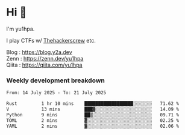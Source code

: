 # Hi 👋

I'm yu1hpa.

I play CTFs w/ [Thehackerscrew](https://www.thehackerscrew.team/) etc.

Blog : https://blog.y2a.dev  
Zenn : https://zenn.dev/yu1hpa  
Qiita : https://qiita.com/yu1hpa  

### Weekly development breakdown

<!--START_SECTION:waka-->

```txt
From: 14 July 2025 - To: 21 July 2025

Rust         1 hr 10 mins    ██████████████████░░░░░░░   71.62 %
V            13 mins         ███▓░░░░░░░░░░░░░░░░░░░░░   14.09 %
Python       9 mins          ██▒░░░░░░░░░░░░░░░░░░░░░░   09.71 %
TOML         2 mins          ▓░░░░░░░░░░░░░░░░░░░░░░░░   02.25 %
YAML         2 mins          ▓░░░░░░░░░░░░░░░░░░░░░░░░   02.06 %
```

<!--END_SECTION:waka-->


